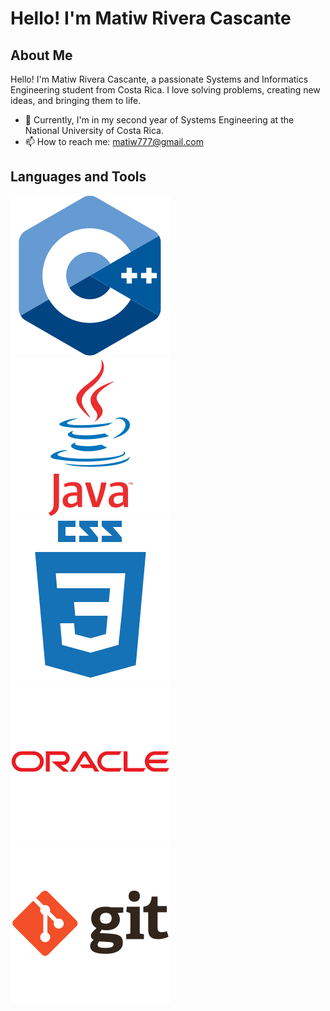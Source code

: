 # Hello! I'm Matiw Rivera Cascante

## About Me

Hello! I'm Matiw Rivera Cascante, a passionate Systems and Informatics Engineering student from Costa Rica. I love solving problems, creating new ideas, and bringing them to life.

- 🔭 Currently, I'm in my second year of Systems Engineering at the National University of Costa Rica.
- 📫 How to reach me: matiw777@gmail.com

## Languages and Tools

![C++](https://github.com/devicons/devicon/raw/master/icons/cplusplus/cplusplus-original.svg)
![Java](https://github.com/devicons/devicon/raw/master/icons/java/java-original-wordmark.svg)
![CSS](https://github.com/devicons/devicon/raw/master/icons/css3/css3-plain-wordmark.svg)
![Oracle](https://github.com/devicons/devicon/raw/master/icons/oracle/oracle-original.svg)
![Git](https://github.com/devicons/devicon/raw/master/icons/git/git-original-wordmark.svg)
